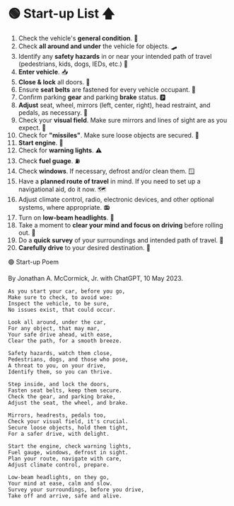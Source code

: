 # 🟢 Start-up List 🡅

1. Check the vehicle's **general condition**. 🚗
2. Check **all around and under** the vehicle for objects. 🛹
3. Identify any **safety hazards** in or near your intended path of travel (pedestrians, kids, dogs, IEDs, etc.) 🧨
4. **Enter vehicle**. 📥
5. **Close & lock** all doors. 🔐
6. Ensure **seat belts** are fastened for every vehicle occupant. 🤗
7. Confirm parking **gear** and parking **brake** status. 🅿
8. **Adjust** seat, wheel, mirrors (left, center, right), head restraint, and pedals, as necessary. 💺
9. Check your **visual field**. Make sure mirrors and lines of sight are as you expect. 👀
10. Check for **"missiles"**. Make sure loose objects are secured. 🚀
11. **Start engine**. 🚂
12. Check for **warning lights**. ⚠
13. Check **fuel guage**. ⛽
14. Check **windows**. If necessary, defrost and/or clean them. 🪟
15. Have a **planned route of travel** in mind. If you need to set up a navigational aid, do it now. 🗺
16. Adjust climate control, radio, electronic devices, and other optional systems, where appropriate. 📻
17. Turn on **low-beam headlights**. 🔦
18. Take a moment to **clear your mind and focus on driving** before rolling out. 🧘
19. Do a **quick survey** of your surroundings and intended path of travel. 👀
20. **Carefully drive** to your desired destination. 🚗

🟢 Start-up Poem

By Jonathan A. McCormick, Jr. with ChatGPT, 10 May 2023.

```
As you start your car, before you go,
Make sure to check, to avoid woe:
Inspect the vehicle, to be sure,
No issues exist, that could occur.

Look all around, under the car,
For any object, that may mar,
Your safe drive ahead, with ease,
Clear the path, for a smooth breeze.

Safety hazards, watch them close,
Pedestrians, dogs, and those who pose,
A threat to you, on your drive,
Identify them, so you can thrive.

Step inside, and lock the doors,
Fasten seat belts, keep them secure.
Check the gear, and parking brake,
Adjust the seat, the wheel, and brake.

Mirrors, headrests, pedals too,
Check your visual field, it's crucial.
Secure loose objects, hold them tight,
For a safer drive, with delight.

Start the engine, check warning lights,
Fuel gauge, windows, defrost in sight.
Plan your route, navigate with care,
Adjust climate control, prepare.

Low-beam headlights, on they go,
Your mind at ease, calm and slow.
Survey your surroundings, before you drive,
Take off and arrive, safe and alive.
```
